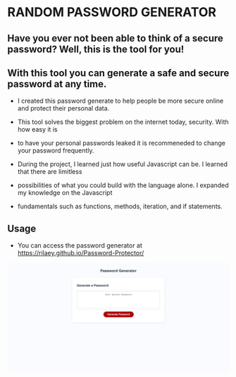 # RANDOM PASSWORD GENERATOR

## Have you ever not been able to think of a secure password? Well, this is the tool for you!
## With this tool you can generate a safe and secure password at any time.

- I created this password generate to help people be more secure online and protect their personal data.

- This tool solves the biggest problem on the internet today, security. With how easy it is
- to have your personal passwords leaked it is recommeneded to change your password frequently.

- During the project, I learned just how useful Javascript can be. I learned that there are limitless
- possibilities of what you could build with the language alone. I expanded my knowledge on the Javascript
- fundamentals such as functions, methods, iteration, and if statements.

## Usage

- You can access the password generator at https://rilaey.github.io/Password-Protector/

![screenshot of web application](./assets/screencapture-rilaey-github-io-Password-Protector-2022-10-16-12_42_39.png)